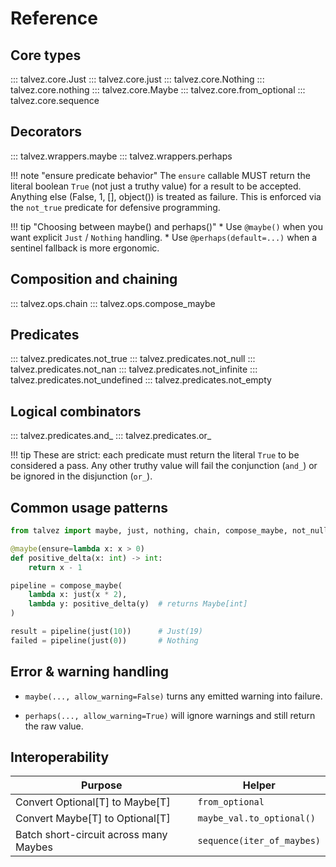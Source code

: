 # Reference

## Core types

::: talvez.core.Just
::: talvez.core.just
::: talvez.core.Nothing
::: talvez.core.nothing
::: talvez.core.Maybe
::: talvez.core.from_optional
::: talvez.core.sequence

## Decorators

::: talvez.wrappers.maybe
::: talvez.wrappers.perhaps

!!! note "ensure predicate behavior"
    The `ensure` callable MUST return the literal boolean `True` (not just a truthy value) for a result to be accepted. Anything else (False, 1, [], object()) is treated as failure. This is enforced via the `not_true` predicate for defensive programming.

!!! tip "Choosing between maybe() and perhaps()"
    * Use `@maybe()` when you want explicit `Just` / `Nothing` handling.
    * Use `@perhaps(default=...)` when a sentinel fallback is more ergonomic.

## Composition and chaining

::: talvez.ops.chain
::: talvez.ops.compose_maybe

## Predicates

::: talvez.predicates.not_true
::: talvez.predicates.not_null
::: talvez.predicates.not_nan
::: talvez.predicates.not_infinite
::: talvez.predicates.not_undefined
::: talvez.predicates.not_empty

## Logical combinators

::: talvez.predicates.and_
::: talvez.predicates.or_

!!! tip
    These are strict: each predicate must return the literal `True` to be considered a pass. Any other truthy value will fail the conjunction (`and_`) or be ignored in the disjunction (`or_`).

## Common usage patterns

```python
from talvez import maybe, just, nothing, chain, compose_maybe, not_null, and_

@maybe(ensure=lambda x: x > 0)
def positive_delta(x: int) -> int:
    return x - 1

pipeline = compose_maybe(
    lambda x: just(x * 2),
    lambda y: positive_delta(y)  # returns Maybe[int]
)

result = pipeline(just(10))      # Just(19)
failed = pipeline(just(0))       # Nothing
```

## Error & warning handling

- `maybe(..., allow_warning=False)` turns any emitted warning into failure.

- `perhaps(..., allow_warning=True)` will ignore warnings and still return the
  raw value.


## Interoperability

| Purpose | Helper |
|---------|--------|
| Convert Optional[T] to Maybe[T] | `from_optional` |
| Convert Maybe[T] to Optional[T] | `maybe_val.to_optional()` |
| Batch short-circuit across many Maybes | `sequence(iter_of_maybes)` |
